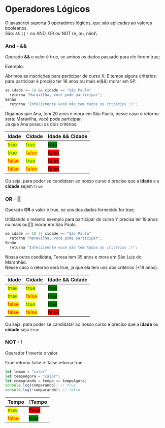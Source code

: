 # Operadores Lógicos



O javascript suporta 3 operadores lógicos, que são aplicadas ao valores booleanos.\
São: `&&` `||` `!` ou AND, OR ou NOT (e, ou, não)\


### And - &&

Operado **&&** o valor é true, se ambos os dados passado para ele forem true;

Exemplo:&#x20;

Abrimos as inscrições para participar de curso X. E temos alguns critérios: para participar é preciso ter 18 anos ou mais e(&&) morar em SP.

```javascript
se idade >= 18 && cidade == "São Paulo"
  retorna "Maravilha, você pode participar";
Senão
  retorna "Infelizmente você não tem todos os critérios :(";
```

Digamos que Ana, tem 20 anos e mora em São Paulo, nesse caso o retorno será: Maravilha, você pode participar.\
Já que Ana possui os dois critérios.

| Idade                                  | Cidade                                 | Idade && Cidade                                   |
| -------------------------------------- | -------------------------------------- | ------------------------------------------------- |
| <mark style="color:green;">true</mark> | <mark style="color:green;">true</mark> | <mark style="background-color:green;">true</mark> |
| <mark style="color:green;">true</mark> | <mark style="color:red;">false</mark>  | <mark style="background-color:red;">false</mark>  |
| <mark style="color:red;">false</mark>  | <mark style="color:green;">true</mark> | <mark style="background-color:red;">false</mark>  |
| <mark style="color:red;">false</mark>  | <mark style="color:red;">false</mark>  | <mark style="background-color:red;">false</mark>  |

Ou seja, para poder se candidatar ao nosso curso é preciso que a **idade** e a **cidade** sejam `true`

### OR - ||

Operado **OR** o valor é true, se uns dos dados fornecido for true;

Utilizando o mesmo exemplo para participar do curso Y precisa ter 18 anos ou mais ou(||) morar em São Paulo.

```javascript
se idade >= 18 || cidade == "São Paulo"
  retorna "Maravilha, você pode participar";
Senão
  retorna "Infelizmente você não tem todos os critérios :(";
```

Nossa outra candidata, Teresa tem 35 anos e mora em São Luiz do Maranhão.\
Nesse caso o retorno será true, já que ela tem uns dos critérios (+18 anos).

| Idade                                  | Cidade                                 | Idade && Cidade                                   |
| -------------------------------------- | -------------------------------------- | ------------------------------------------------- |
| <mark style="color:green;">true</mark> | <mark style="color:green;">true</mark> | <mark style="background-color:green;">true</mark> |
| <mark style="color:green;">true</mark> | <mark style="color:red;">false</mark>  | <mark style="background-color:green;">true</mark> |
| <mark style="color:red;">false</mark>  | <mark style="color:green;">true</mark> | <mark style="background-color:green;">true</mark> |
| <mark style="color:red;">false</mark>  | <mark style="color:red;">false</mark>  | <mark style="background-color:red;">false</mark>  |

Ou seja, para poder se candidatar ao nosso curso é preciso que a **idade** ou **cidade** seja `true`

### NOT - !

Operador **!** inverte o valor.

!true retorna false e !false retorna true.

```javascript
let tempo = "calor"
let tempoAgora = "calor";
let comparando = tempo == tempoAgora;
console.log(comparando); // true
console.log(!comparando); // false
```

| Tempo                                  | !Tempo                                            |
| -------------------------------------- | ------------------------------------------------- |
| <mark style="color:green;">true</mark> | <mark style="background-color:red;">false</mark>  |
| <mark style="color:red;">false</mark>  | <mark style="background-color:green;">true</mark> |

